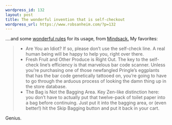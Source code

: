 ```yaml
--- 
wordpress_id: 132
layout: post
title: The wonderful invention that is self-checkout
wordpress_url: https://www.robsanheim.com/?p=132
---
```

....and some <a href="https://www.mindsack.com/?p=20">wonderful rules</a> for its usage, from <a href="https://www.mindsack.com">Mindsack.</a>  My favorites:

<blockquote>
<ul><li>Are You an Idiot? If so, please don’t use the self-check line. A real human being will be happy to help you, right over there.</li>
<li>Fresh Fruit and Other Produce is Right Out. The key to the self-check line’s efficiency is that marvelous bar code scanner. Unless you’re purchasing one of those newfangled Pringle’s eggplants that has the bar code genetically tattooed on, you’re going to have to go through the arduous process of looking the damn thing up in the store database.</li>
<li>The Bag is Not the Bagging Area. Key Zen-like distinction here: you don’t have to actually put that twelve-pack of toilet paper into a bag before continuing. Just put it into the bagging area, or (even better!) hit the Skip Bagging button and put it back in your cart.</li>
</ul></blockquote>

Genius.
